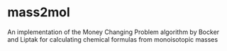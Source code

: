 # mass2mol
An implementation of the Money Changing Problem algorithm by Bocker and Liptak for calculating chemical formulas from monoisotopic masses
